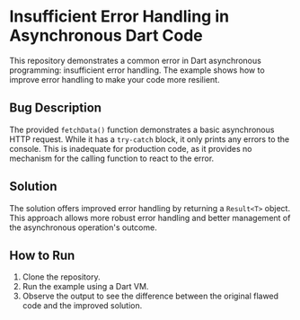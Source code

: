 # Insufficient Error Handling in Asynchronous Dart Code

This repository demonstrates a common error in Dart asynchronous programming: insufficient error handling.  The example shows how to improve error handling to make your code more resilient.

## Bug Description

The provided `fetchData()` function demonstrates a basic asynchronous HTTP request. While it has a `try-catch` block, it only prints any errors to the console. This is inadequate for production code, as it provides no mechanism for the calling function to react to the error.

## Solution

The solution offers improved error handling by returning a `Result<T>` object. This approach allows more robust error handling and better management of the asynchronous operation's outcome.

## How to Run

1. Clone the repository.
2. Run the example using a Dart VM.
3. Observe the output to see the difference between the original flawed code and the improved solution.